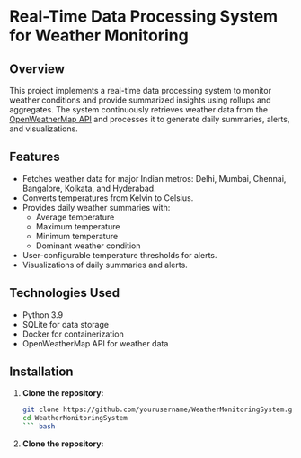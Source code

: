 # Real-Time Data Processing System for Weather Monitoring

## Overview
This project implements a real-time data processing system to monitor weather conditions and provide summarized insights using rollups and aggregates. The system continuously retrieves weather data from the [OpenWeatherMap API](https://openweathermap.org/) and processes it to generate daily summaries, alerts, and visualizations.

## Features
- Fetches weather data for major Indian metros: Delhi, Mumbai, Chennai, Bangalore, Kolkata, and Hyderabad.
- Converts temperatures from Kelvin to Celsius.
- Provides daily weather summaries with:
  - Average temperature
  - Maximum temperature
  - Minimum temperature
  - Dominant weather condition
- User-configurable temperature thresholds for alerts.
- Visualizations of daily summaries and alerts.

## Technologies Used
- Python 3.9
- SQLite for data storage
- Docker for containerization
- OpenWeatherMap API for weather data

## Installation

1. **Clone the repository:**
   ```bash
   git clone https://github.com/yourusername/WeatherMonitoringSystem.git
   cd WeatherMonitoringSystem
   ``` bash
   
2.  **Clone the repository:**
